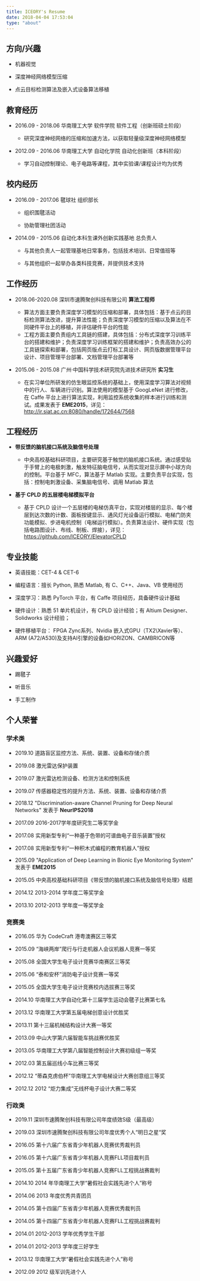 ```yaml
---
title: ICEORY's Resume
date: 2018-04-04 17:53:04
type: "about"
---
```


## 方向/兴趣

- 机器视觉

- 深度神经网络模型压缩

- 点云目标检测算法及嵌入式设备算法移植

## 教育经历

- 2016.09 - 2018.06 华南理工大学 软件学院   软件工程（创新班硕士阶段）
    * 研究深度神经网络的压缩和加速方法，以获取轻量级深度神经网络模型
    


- 2012.09 - 2016.06 华南理工大学 自动化学院 自动化创新班（本科阶段）
    * 学习自动控制理论、电子电路等课程，其中实验课/课程设计均为优秀 
    
## 校内经历

- 2016.09 - 2017.06 毽球社 组织部长
   
   * 组织围毽活动
   
   * 协助管理社团活动
  
- 2014.09 - 2015.06 自动化本科生课外创新实践基地 总负责人
   
   * 与其他负责人一起管理基地日常事务，包括技术培训、日常值班等

   * 与其他组织一起举办各类科技竞赛，并提供技术支持



<!-- ## 科研经历

- 模型压缩

    * 提出 Loss-aware Channel Pruning 对深度神经网络模型进行压缩，在 CIFAR-10/ImageNet 上算法性能超过现有剪枝方法，相关成果已整理成文，待投稿
    
    * 在 PyTorch上 复现多篇剪枝与量化相关的文章：
    
        * ThiNet: A Filter Level Pruning Method for Deep Neural Network Compression
    
        * Channel Pruning for Accelerating Very Deep Neural Networks
    
        * Ternary Weight Networks

- 车道线检测 
    
    * 复现 DeepLanes: End-To-End Lane Position Estimation Using Deep Neural Networks：构建仿真数据集，搭建 CNN 模型，实现车道线位置像素级检测。Top-1/Top-5 准确率 89.01%/99.61%


- 人脸识别
    
    * 对 SphereNet-4 进行压缩，LFW 十折交叉验证准确率 98.30%，模型参数/MAdds：5.89M/45.15M (原模型：12.56M/164.61M，准确率 98.20%)  
    
    * 复现 Learning A Metric Embedding for Face Recognition Using the Multibatch Method：构建 VGGFace 数据集，在 Caffe 上自定义 MultibatchLoss 层，并对模型进行训练

- 训练方法优化 

    * 复现 AuxNet：基于PyTorch实现，通过多个 Auxiliary losses 提升模型的性能

    * 提出贪婪算法逐渐增加ResNet深度，并不断迭代地训练，从而提升模型的性能 -->

## 工作经历

- 2018.06-2020.08 深圳市速腾聚创科技有限公司 **算法工程师** 

    * 算法方面主要负责深度学习模型的压缩和部署，具体包括：基于点云的目标检测算法改进，提升算法性能；负责深度学习模型的压缩以及算法在不同硬件平台上的移植，并评估硬件平台的性能
    * 工程方面主要负责组内工具链的搭建，具体包括：分布式深度学习训练平台的搭建和维护；负责深度学习训练框架的搭建和维护；负责高效办公的工具链探索和部署，包括网页版点云打标工具设计、网页版数据管理平台设计、项目管理平台部署、文档管理平台部署等
  
- 2015.06 - 2015.08 广州·中国科学技术研究院先进技术研究所 **实习生** 

    * 在实习单位所研发的仿生眼监控系统的基础上，使用深度学习算法对视频中的行人、车辆进行识别。算法使用的模型基于 GoogLeNet 进行修改，在 Caffe 平台上进行算法实现，利用监控系统收集的样本进行训练和测试。成果发表于 **EME2015**，详见：http://ir.siat.ac.cn:8080/handle/172644/7568



## 工程经历

- **带反馈的脑机接口系统及脑信号处理** 

    * 中央高校基础科研项目，主要研究基于触觉的脑机接口系统。通过感受贴于手臂上的电极刺激，触发特征脑电信号，从而实现对显示屏中小球方向的控制。平台基于 MFC，算法基于 Matlab 实现。主要负责平台实现，包括：控制电刺激设备、采集脑电信号、调用 Matlab 算法

- **基于 CPLD 的五层楼电梯模拟平台**

    * 基于 CPLD 设计一个五层楼的电梯仿真平台，实现对楼层的显示、每个楼层到达次数的计数、面板按键显示、通风灯光设备运行模拟、电梯门防夹功能模拟、步进电机控制（电梯运行模拟）。负责算法设计、硬件实现（包括电路图设计、布线、制板、焊接），详见：https://github.com/ICEORY/ElevatorCPLD

## 专业技能

- 英语技能：CET-4 & CET-6

- 编程语言：擅长 Python, 熟悉 Matlab, 有 C、C++、Java、VB 使用经历

- 深度学习：熟悉 PyTorch 平台，有 Caffe 项目经历，具备硬件设计基础

- 硬件设计：熟悉 51 单片机设计，有 CPLD 设计经验；有 Altium Designer、 Solidworks 设计经验；

- 硬件移植平台： FPGA Zync系列、Nvidia 嵌入式GPU（TX2\Xavier等）、ARM (A72/A530)及支持AI引擎的设备如HORIZON、CAMBRICON等

## 兴趣爱好

- 踢毽子

- 听音乐

- 手工制作

## 个人荣誉

### 学术类

- 2019.10 道路盲区监控方法、系统、装置、设备和存储介质
  
- 2019.08  激光雷达保护装置

- 2019.07 激光雷达检测设备、检测方法和控制系统

- 2019.07 传感器稳定性的提升方法、系统、装置、设备和存储介质
  
- 2018.12 "Discrimination-aware Channel Pruning for Deep Neural Networks" 发表于 **NeurIPS2018**

- 2017.09   2016-2017学年度研究生二等奖学金

- 2017.08   实用新型专利“一种基于色带的可谱曲电子音乐装置”授权

- 2017.08   实用新型专利“一种积木式编程的教育机器人”授权

- 2015.09	"Application of Deep Learning in Bionic Eye Monitoring System" 发表于 **EME2015**

- 2015.05	中央高校基础科研项目《带反馈的脑机接口系统及脑信号处理》结题

- 2014.12	2013-2014 学年度二等奖学金

- 2013.10	2012-2013 学年度一等奖学金

### 竞赛类

- 2016.05 	华为 CodeCraft 港粤澳赛区三等奖

- 2015.09	“海峡两岸”爬行与行走机器人会议机器人竞赛一等奖

- 2015.08	全国大学生电子设计竞赛华南赛区三等奖

- 2015.06	“泰和安杯”消防电子设计竞赛一等奖

- 2015.05	全国大学生电子设计竞赛校内选拔赛三等奖

- 2014.10	华南理工大学自动化第十三届学生运动会毽子比赛第七名

- 2013.12	华南理工大学第五届电梯创意设计优胜奖

- 2013.11 	第十三届机械结构设计大赛一等奖

- 2013.09   中山大学第六届智能车挑战赛优胜奖

- 2013.05   华南理工大学第八届智能控制设计大赛初级组一等奖

- 2012.03   第五届巡线小车比赛三等奖 

- 2012.12	“蒂森克虏伯杯”华南理工大学电梯设计大赛创意组三等奖   

- 2012.12   2012 “炬力集成”无线杯电子设计大赛二等奖       

### 行政类

- 2019.11   深圳市速腾聚创科技有限公司年度绩效S级（最高级）

- 2019.03   深圳市速腾聚创科技有限公司年度优秀个人“明日之星“奖

- 2016.05	第十六届广东省青少年机器人竞赛优秀裁判员

- 2016.05 	第十六届广东省青少年机器人竞赛FLL项目裁判员

- 2015.05	第十五届广东省青少年机器人竞赛FLL工程挑战赛裁判

- 2014.10	2014 年华南理工大学“暑假社会实践先进个人”称号

- 2014.06	2013 年度优秀共青团员

- 2014.05	第十四届广东省青少年机器人竞赛优秀裁判员

- 2014.05	第十四届广东省青少年机器人竞赛FLL工程挑战赛裁判

- 2014.01 	2012-2013 学年优秀学生干部

- 2014.01	2012-2013 学年度三好学生

- 2013.12	华南理工大学“暑假社会实践先进个人”称号

- 2012.09   2012 级军训先进个人

<!-- ## 业余作品

### 文艺类

- 十字绣

![十字绣](十字绣.jpg)

- 缎带花束

![缎带花束](缎带花束.jpg)

- 苏绣

![苏绣](苏绣.jpg)

### 设计类

- 塔

![塔](塔.jpg)

- 室内平面设计

![室内平面设计](室内平面设计.png)

- 摩天轮

![摩天轮](摩天轮.jpg)


### 电子类

- 单片机下载器

![单片机下载器](MCU下载器.jpg)

- 五层楼电梯

![五层楼电梯](五层电梯.jpg)

- 发光毽子

![发光毽子](发光毽子.jpg)

- 摆杆

![摆杆](摆杆.jpg)

- 摇摇棒

![摇摇棒](摇摇棒.jpg)

- 旋转时钟

![旋转时钟](旋转时钟.jpg)

- 无线计数器

![无线计数器](无线计数器.jpg)

- 烟雾报警器

![烟雾报警器](烟雾报警器.jpg)

- 温湿度控制系统

![温湿度控制系统](温湿度控制系统.jpg)
 -->

